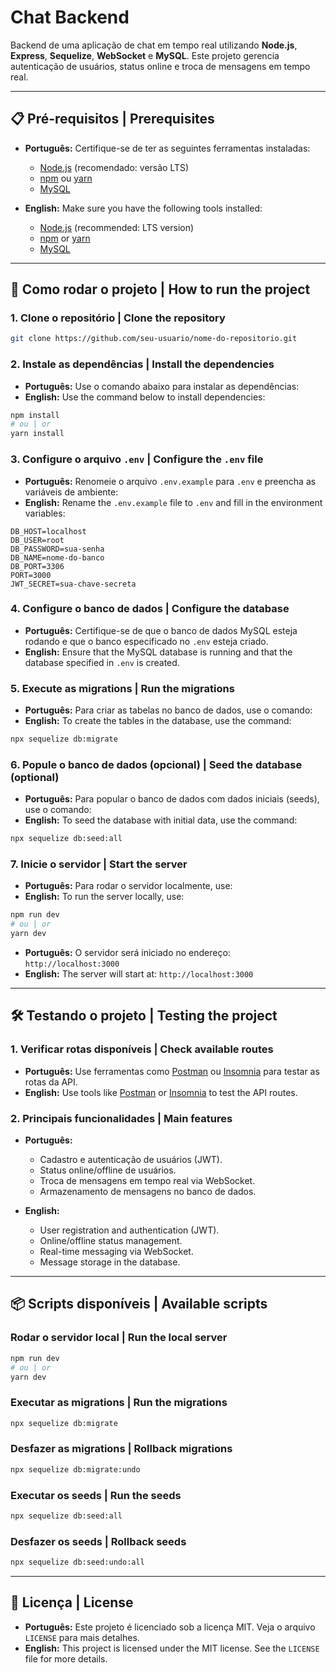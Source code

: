 # Chat Backend

Backend de uma aplicação de chat em tempo real utilizando **Node.js**, **Express**, **Sequelize**, **WebSocket** e **MySQL**. Este projeto gerencia autenticação de usuários, status online e troca de mensagens em tempo real.

---

## 📋 Pré-requisitos | Prerequisites

- **Português:** Certifique-se de ter as seguintes ferramentas instaladas:
  - [Node.js](https://nodejs.org) (recomendado: versão LTS)
  - [npm](https://www.npmjs.com/) ou [yarn](https://yarnpkg.com/)
  - [MySQL](https://www.mysql.com/)

- **English:** Make sure you have the following tools installed:
  - [Node.js](https://nodejs.org) (recommended: LTS version)
  - [npm](https://www.npmjs.com/) or [yarn](https://yarnpkg.com/)
  - [MySQL](https://www.mysql.com/)

---

## 🚀 Como rodar o projeto | How to run the project

### **1. Clone o repositório | Clone the repository**

```bash
git clone https://github.com/seu-usuario/nome-do-repositorio.git
```

### **2. Instale as dependências | Install the dependencies**

- **Português:** Use o comando abaixo para instalar as dependências:
- **English:** Use the command below to install dependencies:

```bash
npm install
# ou | or
yarn install
```

### **3. Configure o arquivo `.env` | Configure the `.env` file**

- **Português:** Renomeie o arquivo `.env.example` para `.env` e preencha as variáveis de ambiente:
- **English:** Rename the `.env.example` file to `.env` and fill in the environment variables:

```plaintext
DB_HOST=localhost
DB_USER=root
DB_PASSWORD=sua-senha
DB_NAME=nome-do-banco
DB_PORT=3306
PORT=3000
JWT_SECRET=sua-chave-secreta
```

### **4. Configure o banco de dados | Configure the database**

- **Português:** Certifique-se de que o banco de dados MySQL esteja rodando e que o banco especificado no `.env` esteja criado.
- **English:** Ensure that the MySQL database is running and that the database specified in `.env` is created.

### **5. Execute as migrations | Run the migrations**

- **Português:** Para criar as tabelas no banco de dados, use o comando:
- **English:** To create the tables in the database, use the command:

```bash
npx sequelize db:migrate
```

### **6. Popule o banco de dados (opcional) | Seed the database (optional)**

- **Português:** Para popular o banco de dados com dados iniciais (seeds), use o comando:
- **English:** To seed the database with initial data, use the command:

```bash
npx sequelize db:seed:all
```

### **7. Inicie o servidor | Start the server**

- **Português:** Para rodar o servidor localmente, use:
- **English:** To run the server locally, use:

```bash
npm run dev
# ou | or
yarn dev
```

- **Português:** O servidor será iniciado no endereço: `http://localhost:3000`
- **English:** The server will start at: `http://localhost:3000`

---

## 🛠️ Testando o projeto | Testing the project

### **1. Verificar rotas disponíveis | Check available routes**

- **Português:** Use ferramentas como [Postman](https://www.postman.com/) ou [Insomnia](https://insomnia.rest/) para testar as rotas da API.
- **English:** Use tools like [Postman](https://www.postman.com/) or [Insomnia](https://insomnia.rest/) to test the API routes.

### **2. Principais funcionalidades | Main features**

- **Português:**
  - Cadastro e autenticação de usuários (JWT).
  - Status online/offline de usuários.
  - Troca de mensagens em tempo real via WebSocket.
  - Armazenamento de mensagens no banco de dados.

- **English:**
  - User registration and authentication (JWT).
  - Online/offline status management.
  - Real-time messaging via WebSocket.
  - Message storage in the database.

---

## 📦 Scripts disponíveis | Available scripts

### **Rodar o servidor local | Run the local server**

```bash
npm run dev
# ou | or
yarn dev
```

### **Executar as migrations | Run the migrations**

```bash
npx sequelize db:migrate
```

### **Desfazer as migrations | Rollback migrations**

```bash
npx sequelize db:migrate:undo
```

### **Executar os seeds | Run the seeds**

```bash
npx sequelize db:seed:all
```

### **Desfazer os seeds | Rollback seeds**

```bash
npx sequelize db:seed:undo:all
```

---

## 📄 Licença | License

- **Português:** Este projeto é licenciado sob a licença MIT. Veja o arquivo `LICENSE` para mais detalhes.
- **English:** This project is licensed under the MIT license. See the `LICENSE` file for more details.

